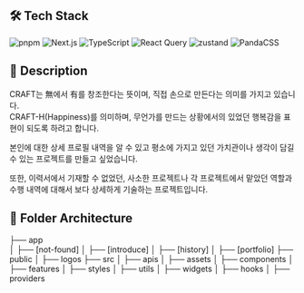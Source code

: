 ## 🛠️ Tech Stack
<p>
  <img src="https://img.shields.io/badge/pnpm-000000?style=flat&logo=pnpm&logoColor=white" alt="pnpm"/>
  <img src="https://img.shields.io/badge/Next-000000?style=flat&logo=nextdotjs&logoColor=white" alt="Next.js"/>
  <img src="https://img.shields.io/badge/TypeScript-3178C6?style=flat&logo=typescript&logoColor=white" alt="TypeScript"/>
  <img src="https://img.shields.io/badge/ReactQuery-FF4154?style=flat&logo=reactquery&logoColor=white" alt="React Query"/>
  <img src="https://img.shields.io/badge/zustand-000000?style=flat&logo=zustand&logoColor=white" alt="zustand"/>
  <img src="https://img.shields.io/badge/PandaCSS-fde047?style=flat&logo=zustand&logoColor=white" alt="PandaCSS"/>
</p>

## 📰 Description
<p>
  <p>
    CRAFT는 無에서 有를 창조한다는 뜻이며, 직접 손으로 만든다는 의미를 가지고 있습니다.<br />
    CRAFT-H(Happiness)를 의미하며, 무언가를 만드는 상황에서의 있었던 행복감을 표현이 되도록 하려고 합니다.
  </p>
  <p>
    본인에 대한 상세 프로필 내역을 알 수 있고 평소에 가지고 있던 가치관이나 생각이 담길 수 있는 프로젝트를 만들고 싶었습니다.
  </p>
  <p>
    또한, 이력서에서 기재할 수 없었던, 사소한 프로젝트나 각 프로젝트에서 맡았던 역할과 수행 내역에 대해서 보다 상세하게 기술하는 프로젝트입니다.
  </p>
</p>

## 📂 Folder Architecture

├── app <br />
│   ├── [not-found]
│   ├── [introduce]
│   ├── [history]
│   ├── [portfolio]
├── public
│   ├── logos
├── src
│   ├── apis
│   ├── assets
│   ├── components
│   ├── features
│   ├── styles
│   ├── utils
│   ├── widgets
│   ├── hooks
│   ├── providers
